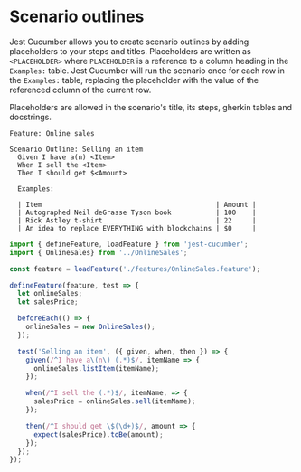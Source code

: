 # Scenario outlines

Jest Cucumber allows you to create scenario outlines by adding placeholders to your steps and titles. Placeholders are written as `<PLACEHOLDER>` where `PLACEHOLDER` is a reference to a column heading in the `Examples:` table. Jest Cucumber will run the scenario once for each row in the `Examples:` table, replacing the placeholder with the value of the referenced column of the current row.

Placeholders are allowed in the scenario's title, its steps, gherkin tables and docstrings.

```gherkin
Feature: Online sales

Scenario Outline: Selling an item
  Given I have a(n) <Item>
  When I sell the <Item>
  Then I should get $<Amount>

  Examples:

  | Item                                           | Amount |
  | Autographed Neil deGrasse Tyson book           | 100    |
  | Rick Astley t-shirt                            | 22     |
  | An idea to replace EVERYTHING with blockchains | $0     |
```

```javascript
import { defineFeature, loadFeature } from 'jest-cucumber';
import { OnlineSales} from '../OnlineSales';

const feature = loadFeature('./features/OnlineSales.feature');

defineFeature(feature, test => {
  let onlineSales;
  let salesPrice;

  beforeEach(() => {
    onlineSales = new OnlineSales();
  });

  test('Selling an item', ({ given, when, then }) => {
    given(/^I have a\(n\) (.*)$/, itemName => {
      onlineSales.listItem(itemName);
    });

    when(/^I sell the (.*)$/, itemName, => {
      salesPrice = onlineSales.sell(itemName);
    });

    then(/^I should get \$(\d+)$/, amount => {
      expect(salesPrice).toBe(amount);
    });
  });
});
```
